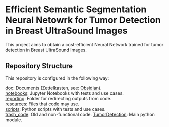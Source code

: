 # Efficient Semantic Segmentation Neural Netowrk for Tumor Detection in Breast UltraSound Images

This project aims to obtain a cost-efficient Neural Network trained for tumor detection in Breast UltraSound Images.

## Repository Structure

This repository is configured in the following way:

[doc](doc): Documents (Zettelkasten, see: [Obsidian](https://obsidian.md/)).  
[notebooks](notebooks): Jupyter Notebooks with tests and use cases.  
[reporting](reporting): Folder for redirecting outputs from code.  
[resources](resources): Files that code may use.  
[scripts](scripts): Python scripts with tests and use cases.  
[trash_code](trash_code): Old and non-functional code.
[TumorDetection](TumorDetection): Main python module.


